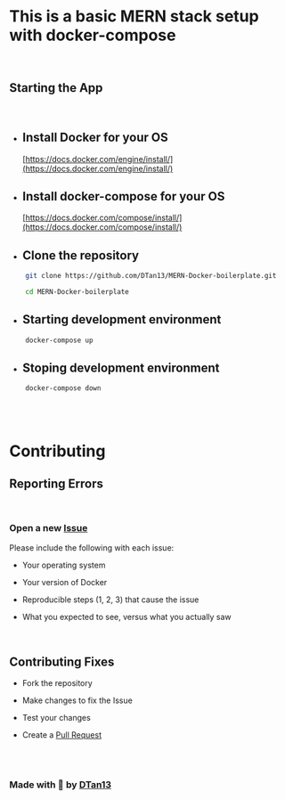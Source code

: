 # This is a basic MERN stack setup with docker-compose

<br>

## Starting the App

<br>

- ## Install Docker for your OS

  [https://docs.docker.com/engine/install/](https://docs.docker.com/engine/install/)

- ## Install docker-compose for your OS

  [https://docs.docker.com/compose/install/](https://docs.docker.com/compose/install/)

- ## Clone the repository

```bash
    git clone https://github.com/DTan13/MERN-Docker-boilerplate.git

    cd MERN-Docker-boilerplate

```

- ## Starting development environment

```bash
    docker-compose up
```

- ## Stoping development environment

```bash
    docker-compose down
```

<br><br>

# Contributing

## Reporting Errors

<br>

### Open a new [Issue](https://github.com/DTan13/MERN-Docker-boilerplate/issues/new)

Please include the following with each issue:

- Your operating system

- Your version of Docker

- Reproducible steps (1, 2, 3) that cause the issue

- What you expected to see, versus what you actually saw

<br>

## Contributing Fixes

- Fork the repository

- Make changes to fix the Issue

- Test your changes

- Create a [Pull Request](https://github.com/DTan13/MERN-Docker-boilerplate/compare)

<br><br>

### Made with 🖤 by [DTan13](https://github.com/DTan13/)

<br><br>
